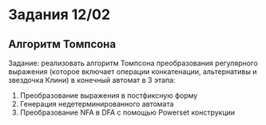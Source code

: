 # Задания 12/02

## Алгоритм Томпсона

Задание: реализовать алгоритм Томпсона преобразования регулярного выражения (которое включает операции конкатенации, альтернативы и звездочка Клини) в конечный автомат в 3 этапа:

1. Преобразование выражения в постфиксную форму
2. Генерация недетерминированного автомата
3. Преобразование NFA в DFA с помощью Powerset конструкции
